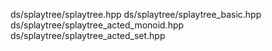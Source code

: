 ds/splaytree/splaytree.hpp
ds/splaytree/splaytree_basic.hpp
ds/splaytree/splaytree_acted_monoid.hpp
ds/splaytree/splaytree_acted_set.hpp
